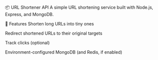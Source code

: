 📦 URL Shortener API
A simple URL shortening service built with Node.js, Express, and MongoDB.

🚀 Features
  Shorten long URLs into tiny ones

  Redirect shortened URLs to their original targets

  Track clicks (optional)

  Environment-configured MongoDB (and Redis, if enabled)
